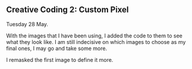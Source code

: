## Creative Coding 2: Custom Pixel

Tuesday 28 May.

With the images that I have been using, I added the code to them to see what they look like. I am still indecisive on which images to choose as my final ones, I may go and take some more. 

I remasked the first image to define it more. 